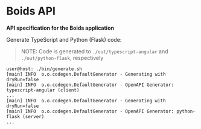# Boids API

**API specification for the Boids application**

Generate TypeScript and Python (Flask) code:

> NOTE: Code is generated to `./out/typescript-angular` and `./out/python-flask`, respectively

```
user@host: ./bin/generate.sh
[main] INFO  o.o.codegen.DefaultGenerator - Generating with dryRun=false
[main] INFO  o.o.codegen.DefaultGenerator - OpenAPI Generator: typescript-angular (client)
...
[main] INFO  o.o.codegen.DefaultGenerator - Generating with dryRun=false
[main] INFO  o.o.codegen.DefaultGenerator - OpenAPI Generator: python-flask (server)
...
```
